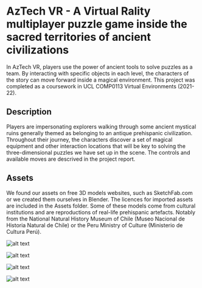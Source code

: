#  AzTech VR - A Virtual Rality multiplayer puzzle game inside the sacred territories of ancient civilizations

In AzTech VR, players use the power of ancient tools to solve puzzles as a team. 
By interacting with specific objects in each level, the characters of the story can move forward inside a magical environment. 
This project was completed as a coursework in UCL COMP0113 Virtual Environments (2021-22).

## Description

Players are impersonating explorers walking through some ancient mystical ruins generally themed as belonging to an antique prehispanic civilization. Throughout their journey, the characters discover a set of magical equipment and other interaction locations that will be key to solving the three-dimensional puzzles we have set up in the scene. The controls and available moves are descrived in the project report.


## Assets

We found our assets on free 3D models websites, such as SketchFab.com or we created them ourselves in Blender. The licences for imported assets are included in the Assets folder. Some of these models come from cultural institutions and are reproductions of real-life prehispanic artefacts. Notably from the National Natural History Museum of Chile (Museo Nacional de Historia Natural de Chile) or the Peru Ministry of Culture (Ministerio de Cultura Perú).



![alt text](https://github.com/Meewnicorn/VE-Coursework2/blob/main/resources/one.png?raw=true)

![alt text](https://github.com/Meewnicorn/VE-Coursework2/blob/main/resources/two.png?raw=true)

![alt text](https://github.com/Meewnicorn/VE-Coursework2/blob/main/resources/three.png?raw=true)

![alt text](https://github.com/Meewnicorn/VE-Coursework2/blob/main/resources/four.png?raw=true)



